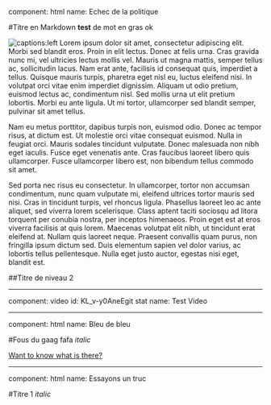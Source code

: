 component: html
name: Echec de la politique

#Titre en Markdown
**test** de mot en gras
ok

![captions:left](/static/captions.png)
Lorem ipsum dolor sit amet, consectetur adipiscing elit. Morbi sed blandit eros. Proin in elit lectus. Donec at felis urna. Cras gravida nunc mi, vel ultricies lectus mollis vel. Mauris ut magna mattis, semper tellus ac, sollicitudin lacus. Nam erat ante, facilisis id consequat quis, imperdiet a tellus. Quisque mauris turpis, pharetra eget nisl eu, luctus eleifend nisi. In volutpat orci vitae enim imperdiet dignissim. Aliquam ut odio pretium, euismod lectus ac, condimentum nisl. Sed mollis urna ut elit pretium lobortis. Morbi eu ante ligula. Ut mi tortor, ullamcorper sed blandit semper, pulvinar sit amet tellus.

Nam eu metus porttitor, dapibus turpis non, euismod odio. Donec ac tempor risus, at dictum est. Ut molestie orci vitae consequat euismod. Nulla in feugiat orci. Mauris sodales tincidunt vulputate. Donec malesuada non nibh eget iaculis. Fusce eget venenatis ante. Cras faucibus laoreet libero quis ullamcorper. Fusce ullamcorper libero est, non bibendum tellus commodo sit amet.

Sed porta nec risus eu consectetur. In ullamcorper, tortor non accumsan condimentum, nunc quam vulputate mi, eleifend ultrices tortor mauris sed nisi. Cras in tincidunt turpis, vel rhoncus ligula. Phasellus laoreet leo ac ante aliquet, sed viverra lorem scelerisque. Class aptent taciti sociosqu ad litora torquent per conubia nostra, per inceptos himenaeos. Proin eget est at eros viverra facilisis at quis lorem. Maecenas volutpat elit nibh, ut tincidunt erat eleifend at. Nullam quis laoreet neque. Praesent convallis quam purus, non fringilla ipsum dictum sed. Duis elementum sapien vel dolor varius, ac lobortis tellus pellentesque. Nulla eget justo auctor, egestas nisi eget, blandit est.

##Titre de niveau 2

* * *

component: video
id: KL_v-y0AneEgit stat
name: Test Video

* * *

component: html
name: Bleu de bleu

#Fous du gaag
fafa *italic*

[Want to know what is there?](http://google.com)


* * *
component: html
name: Essayons un truc

#Titre 1
*italic*